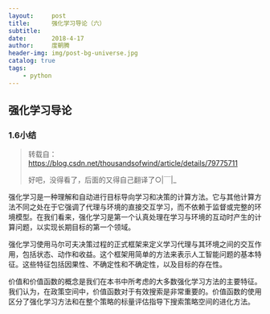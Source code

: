 ```yaml
---
layout:     post
title:      强化学习导论（六）
subtitle:   
date:       2018-4-17
author:     度朝腾
header-img: img/post-bg-universe.jpg
catalog: true
tags:
    - python
---
```


## 强化学习导论

### 1.6小结

> 转载自：https://blog.csdn.net/thousandsofwind/article/details/79775711  
>
> 好吧，没得看了，后面的又得自己翻译了○|￣|_

强化学习是一种理解和自动进行目标导向学习和决策的计算方法。它与其他计算方法不同之处在于它强调了代理与环境的直接交互学习，而不依赖于监督或完整的环境模型。在我们看来，强化学习是第一个认真处理在学习与环境的互动时产生的计算问题，以实现长期目标的第一个领域。

​    强化学习使用马尔可夫决策过程的正式框架来定义学习代理与其环境之间的交互作用，包括状态、动作和收益。这个框架用简单的方法来表示人工智能问题的基本特征。这些特征包括因果性、不确定性和不确定性，以及目标的存在性。

​    价值和价值函数的概念是我们在本书中所考虑的大多数强化学习方法的主要特征。我们认为，在政策空间中，价值函数对于有效搜索是非常重要的。价值函数的使用区分了强化学习方法和在整个策略的标量评估指导下搜索策略空间的进化方法。